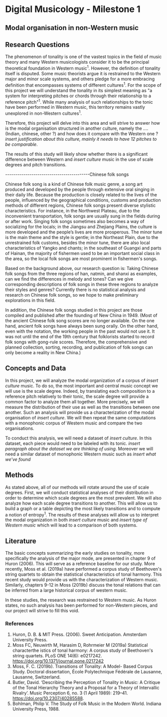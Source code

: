 # Digital Musicology - Milestone 1

## Modal organisation in non-Western music

## Research Questions

The phenomenon of tonality is one of the vastest topics in the field of music theory and many Western musicologists consider it to be the principal theoretical foundation in Western music<sup>1</sup>. However, the definition of tonality itself is disputed. Some music theorists argue it is restrained to the Western major and minor scale systems, and others pledge for a more embracing definition that encompasses systems of different cultures<sup>1</sup>. For the scope of this project we will understand the tonality in its simplest meaning as "a system for interpreting pitches or chords through their relationship to a reference pitch"<sup>1</sup>. While many analysis of such relationships to the tonic have been performed in Western music, this territory remains vastly unexplored in non-Western cultures<sup>1</sup>.

Therefore, this project will delve into this area and will strive to answer how is the modal organisation structured in another culture, namely the .... (Indian, chinese, other ?) and how does it compare with the Western one ? *insert justification about this culture, mainly it needs to have 12 pitches to be comparable*.

The results of this study will likely show whether there is a significant difference between Western and *insert culture* music in the use of scale degrees and pitch transitions.

------------------------------------------Chinese folk songs

Chinese folk song is a kind of Chinese folk music genre, a song art produced and developed by the people through extensive oral singing in their daily life. Because the production is closely related to the lives of the people, influenced by the geographical conditions, customs and production methods of different regions, Chinese folk songs present diverse stylistic characteristics. For instance, in the Northwest Plateau, due to the inconvenient transportation, folk songs are usually sung in the fields during or after work. Singing folk songs sometimes also becomes a way of socializing for the locals; in the Jiangsu and Zhejiang Plains, the culture is more developed and the people’s lives are more prosperous. The minor tune is the main theme and the style is gentle; in the Northeast Plain, due to the unrestrained folk customs, besides the minor tune, there are also local characteristics of Yangko and chants; in the southeast of Guangxi and parts of Hainan, the majority of fishermen used to be an important social class in the area, so the local folk songs are most prominent in fishermen's songs.

Based on the background above, our research question is: Taking Chinese folk songs from the three regions of han, natmin, and shanxi as examples, can we find the differences in melody and tones? Can we give corresponding descriptions of folk songs in these three regions to analyze their styles and genres? Currently there is no statistical analysis and research on Chinese folk songs, so we hope to make preliminary explorations in this field.

In addition, the Chinese folk songs studied in this project are those compiled and published after the founding of New China in 1949. (Most of the ancient Chinese folk song scores are no longer available. On the one hand, ancient folk songs have always been sung orally. On the other hand, even with the notation, the working people in the past would not use it. It was not until the end of the 19th century that folklorists started to record folk songs with gong-rule scores. Therefore, the comprehensive and planned collection, sorting, recording, and publication of folk songs can only become a reality in New China.)

## Concepts and Data

In this project, we will analyze the modal organization of a corpus of *insert culture* music. To do so, the most important and central music concept we will use is the scale degree. Indeed, by translating each composition to a reference pitch relatively to their tonic, the scale degree will provide a common factor to analyze them all together. More precisely, we will measure the distribution of their use as well as the transitions between one another. Such an analysis will provide us a characterization of the modal organisation of *insert culture*. We will then repeat the same computations with a monophonic corpus of Western music and compare the two organisations.


To conduct this analysis, we will need a dataset of *insert culture*. In this dataset, each piece would need to be labeled with its tonic. *insert paragraph about the dataset we are thinking of using*. Moreover we will need a similar dataset of monophonic Western music such as *insert what we've found*
## Methods

As stated above, all of our methods will rotate around the use of scale degrees. First, we will conduct statistical analyses of their distribution in order to determine which scale degrees are the most prevalent. We will also analyze how each scale degree transitions to another. This will allow us to build a graph or a table depicting the most likely transitions and to compute a notion of entropy<sup>1</sup>. The results of these analyses will allow us to interpret the modal organization in both *insert culture* music and *insert type of Western music* which will lead to a comparison of both systems.

## Literature

The basic concepts summarizing the early studies on tonality, more specifically the analysis of the major mode, are presented in chapter 9 of Huron (2006). This will serve as a reference baseline for our study. More recently, Moss et al. (2019a) have performed a corpus study of Beethoven's string quartets to obtain the statistical characteristics of tonal harmony. This recent study would provide us with the characterization of Western music. Similarly, chapters 9-12 in Moss (2019b) discuss the tonal relations that can be inferred from a large historical corpus of western music.

In these studies, the research was restrained to Western music. As Huron states, no such analysis has been performed for non-Western pieces, and our project will strive to fill this void.
### References

1. Huron, D. B. & MIT Press. (2006). Sweet Anticipation. Amsterdam University Press.
2. Moss FC, Neuwirth M, Harasim D, Rohrmeier M (2019a) Statistical characterthe istics of tonal harmony: A corpus study of Beethoven's string quartets. PLoS ONE 14(6): e0217242. https://doi.org/10.1371/journal.pone.0217242
3. Moss, F. C. (2019b). Transitions of Tonality: A Model- Based Corpus Study. Doctoral dissertation, École Polytechnique Fédérale de Lausanne, Lausanne, Switzerland. 
4. Butler, David. ‘Describing the Perception of Tonality in Music: A Critique of the Tonal Hierarchy Theory and a Proposal for a Theory of Intervallic Rivalry’. Music Perception 6, no. 3 (1 April 1989): 219–41. https://doi.org/10.2307/40285588.
5. Bohlman, Philip V. The Study of Folk Music in the Modern World. Indiana University Press, 1988.
